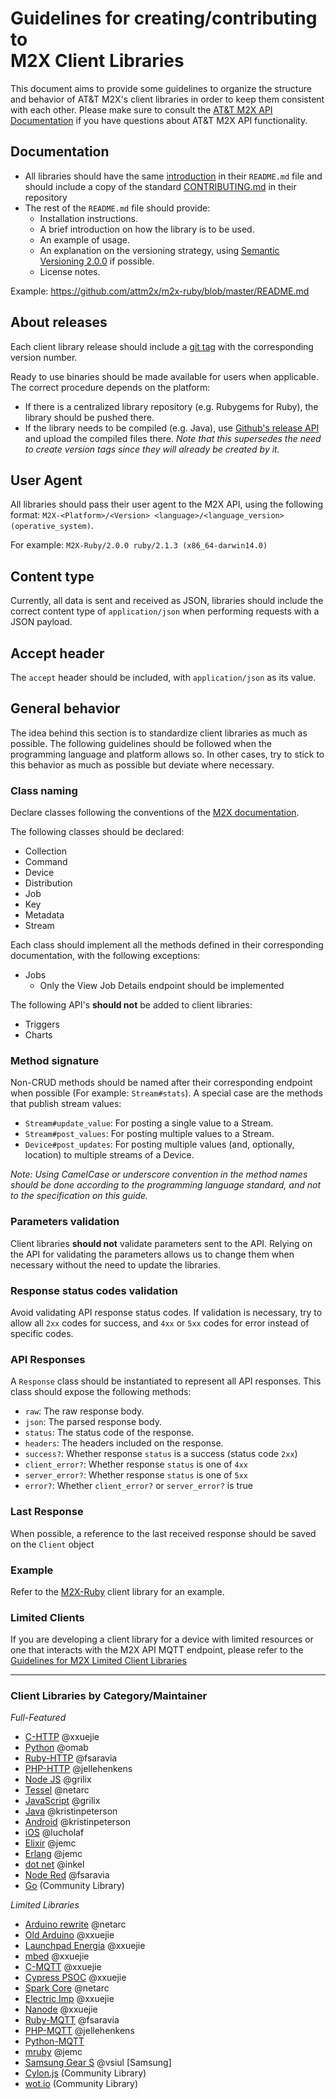 # Guidelines for creating/contributing to <br />M2X Client Libraries

This document aims to provide some guidelines to organize the structure and behavior of AT&T M2X's client libraries in order to keep them consistent with each other. Please make sure to consult the [AT&T M2X API Documentation](https://m2x.att.com/developer/documentation/) if you have questions about AT&T M2X API functionality. 

## Documentation
- All libraries should have the same [introduction](CLIENT-INTRODUCTION.md) in their `README.md` file and should include a copy of the standard [CONTRIBUTING.md](https://github.com/attm2x/m2x-ruby/blob/master/CONTRIBUTING.md) in their repository
- The rest of the `README.md` file should provide:
  - Installation instructions.
  - A brief introduction on how the library is to be used.
  - An example of usage.
  - An explanation on the versioning strategy, using [Semantic Versioning 2.0.0](http://semver.org/) if possible.
  - License notes.

Example: https://github.com/attm2x/m2x-ruby/blob/master/README.md

## About releases
Each client library release should include a [git tag](http://git-scm.com/book/en/v2/Git-Basics-Tagging) with the corresponding version number.

Ready to use binaries should be made available for users when applicable. The correct procedure depends on the platform:
- If there is a centralized library repository (e.g. Rubygems for Ruby), the library should be pushed there.
- If the library needs to be compiled (e.g. Java), use [Github's release API](https://help.github.com/articles/creating-releases/) and upload the compiled files there. _Note that this supersedes the need to create version tags since they will already be created by it._

## User Agent
All libraries should pass their user agent to the M2X API, using the following format: `M2X-<Platform>/<Version> <language>/<language_version> (operative_system)`.

For example: `M2X-Ruby/2.0.0 ruby/2.1.3 (x86_64-darwin14.0)`

## Content type
Currently, all data is sent and received as JSON, libraries should include the correct content type of `application/json` when performing requests with a JSON payload.

## Accept header
The `accept` header should be included, with `application/json` as its value.

## General behavior
The idea behind this section is to standardize client libraries as much as possible. The following guidelines should be followed when the programming language and platform allows so. In other cases, try to stick to this behavior as much as possible but deviate where necessary.

### Class naming
Declare classes following the conventions of the [M2X documentation](https://m2x.att.com/developer/documentation/overview). 

The following classes should be declared:
  - Collection
  - Command
  - Device
  - Distribution
  - Job
  - Key
  - Metadata
  - Stream

Each class should implement all the methods defined in their corresponding documentation, with the following exceptions:
  - Jobs
    - Only the View Job Details endpoint should be implemented 

The following API's **should not** be added to client libraries:
  - Triggers
  - Charts

### Method signature
Non-CRUD methods should be named after their corresponding endpoint when possible (For example: `Stream#stats`). A special case are the methods that publish stream values:
- `Stream#update_value`: For posting a single value to a Stream.
- `Stream#post_values`: For posting multiple values to a Stream.
- `Device#post_updates`: For posting multiple values (and, optionally, location) to multiple streams of a Device.

_Note: Using CamelCase or underscore convention in the method names should be done according to the programming language standard, and not to the specification on this guide._

### Parameters validation
Client libraries **should not** validate parameters sent to the API. Relying on the API for validating the parameters allows us to change them when necessary without the need to update the libraries.

### Response status codes validation
Avoid validating API response status codes. If validation is necessary, try to allow all `2xx` codes for success, and `4xx` or `5xx` codes for error instead of specific codes.

### API Responses
A `Response` class should be instantiated to represent all API responses. This class should expose the following methods:
  - `raw`: The raw response body.
  - `json`: The parsed response body.
  - `status`: The status code of the response.
  - `headers`: The headers included on the response.
  - `success?`: Whether response `status` is a success (status code `2xx`)
  - `client_error?`: Whether response `status` is one of `4xx`
  - `server_error?`: Whether response `status` is one of `5xx`
  - `error?`: Whether `client_error?` or `server_error?` is true

### Last Response
When possible, a reference to the last received response should be saved on the `Client` object

### Example
Refer to the [M2X-Ruby](https://github.com/attm2x/m2x-ruby) client library for an example.

### Limited Clients
If you are developing a client library for a device with limited resources or one that interacts 
with the M2X API MQTT endpoint, please refer to the [Guidelines for M2X Limited 
Client Libraries](LIMITED-CLIENT-CONTRIBUTIONS.md)

*************************************************
### Client Libraries by Category/Maintainer

*Full-Featured*
- [C-HTTP](https://github.com/attm2x/m2x-c) @xxuejie
- [Python](https://github.com/attm2x/m2x-python) @omab
- [Ruby-HTTP](https://github.com/attm2x/m2x-ruby) @fsaravia
- [PHP-HTTP](https://github.com/attm2x/m2x-php) @jellehenkens 
- [Node JS](https://github.com/attm2x/m2x-nodejs) @grilix 
- [Tessel](https://github.com/attm2x/m2x-tessel) @netarc
- [JavaScript](https://github.com/attm2x/m2x-javascript) @grilix 
- [Java](https://github.com/attm2x/m2x-java) @kristinpeterson
- [Android](https://github.com/attm2x/m2x-android) @kristinpeterson
- [iOS](https://github.com/attm2x/m2x-ios) @lucholaf 
- [Elixir](https://github.com/attm2x/m2x-elixir) @jemc 
- [Erlang](https://github.com/attm2x/m2x-erlang) @jemc 
- [dot net](https://github.com/attm2x/m2x-dot-net) @inkel
- [Node Red](https://github.com/attm2x/node-red-m2x) @fsaravia
- [Go](https://github.com/jsgoecke/m2x-go) (Community Library)

*Limited Libraries*
- [Arduino rewrite](https://github.com/attm2x/m2x-arduino-rewrite) @netarc
- [Old Arduino](https://github.com/attm2x/m2x-arduino) @xxuejie
- [Launchpad Energia](https://github.com/attm2x/m2x-launchpad-energia) @xxuejie
- [mbed](https://github.com/attm2x/m2x-arm-mbed) @xxuejie
- [C-MQTT](https://github.com/attm2x/m2x-c-mqtt) @xxuejie
- [Cypress PSOC](https://github.com/attm2x/m2x-cypress-psoc) @xxuejie
- [Spark Core](https://github.com/attm2x/m2x-spark-core) @netarc
- [Electric Imp](https://github.com/attm2x/m2x-electric-imp) @xxuejie
- [Nanode](https://github.com/attm2x/m2x-nanode) @xxuejie
- [Ruby-MQTT](https://github.com/attm2x/m2x-ruby-mqtt) @fsaravia
- [PHP-MQTT](https://github.com/attm2x/m2x-php-mqtt) @jellehenkens
- [Python-MQTT](https://github.com/attm2x/m2x-python-mqtt)
- [mruby](https://github.com/attm2x/m2x-mruby) @jemc 
- [Samsung Gear S](https://github.com/attm2x/m2x-gear-s)  @vsiul [Samsung]
- [Cylon.js](https://github.com/hybridgroup/cylon-m2x) (Community Library)
- [wot.io](https://github.com/WoTio/opifex.m2x) (Community Library)
